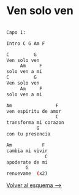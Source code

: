 #   Ven solo ven

```bash

Capo 1:

Intro C G Am F

C         G 
Ven solo ven
     Am     F
solo ven a mi
C         G 
Ven solo ven
     Am     F
solo ven a mi

Am                F
ven espiritu de amor
                  C        
transforma mi corazon 
           G
con tu presencia

Am           F
cambia mi vivir
              C
apoderate de mi
       G
renuevame  (x2)

```

[Volver al esquema -->](../index.md)